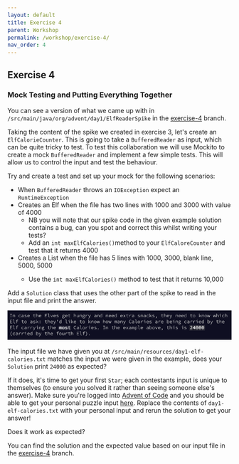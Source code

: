 ```yaml
---
layout: default
title: Exercise 4
parent: Workshop
permalink: /workshop/exercise-4/
nav_order: 4
---
```

## Exercise 4
### Mock Testing and Putting Everything Together

You can see a version of what we came up with in `/src/main/java/org/advent/day1/ElfReaderSpike` in the [exercise-4](https://github.com/jpgough/advent-of-tdd/tree/exercise-4) branch.

Taking the content of the spike we created in exercise 3, let's create an `ElfCalorieCounter`.
This is going to take a `BufferedReader` as input, which can be quite tricky to test.
To test this collaboration we will use Mockito to create a mock `BufferedReader` and implement a few simple tests.
This will allow us to control the input and test the behaviour.

Try and create a test and set up your mock for the following scenarios:
* When `BufferedReader` throws an `IOException` expect an `RuntimeException`
* Creates an Elf when the file has two lines with 1000 and 3000 with value of 4000
    * NB you will note that our spike code in the given example solution contains a bug, can you spot and correct this whilst writing your tests?
    * Add an `int maxElfCalories()`method to your `ElfCaloreCounter` and test that it returns 4000
* Creates a List<Elf> when the file has 5 lines with 1000, 3000, blank line, 5000, 5000
    * Use the `int maxElfCalories()` method to test that it returns 10,000


Add a `Solution` class that uses the other part of the spike to read in the input file and print the answer.

![Puzzle requirement](/docs/assets/requirements3.png)

The input file we have given you at `/src/main/resources/day1-elf-calories.txt` matches the input we were given in the example, does your `Solution` print `24000` as expected?

If it does, it's time to get your first `Star`; each contestants input is unique to themselves (to ensure you solved it rather than seeing someone else's answer). Make sure you're logged into [Advent of Code](https://adventofcode.com/) and you should be able to get your personal puzzle input [here](https://adventofcode.com/2022/day/1/input). Replace the contents of `day1-elf-calories.txt` with your personal input and rerun the solution to get your answer!

Does it work as expected?

You can find the solution and the expected value based on our input file in the [exercise-4](https://github.com/jpgough/advent-of-tdd/tree/exercise-4) branch.
